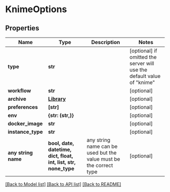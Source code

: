 # KnimeOptions


## Properties
Name | Type | Description | Notes
------------ | ------------- | ------------- | -------------
**type** | **str** |  | [optional]  if omitted the server will use the default value of "knime"
**workflow** | **str** |  | [optional] 
**archive** | [**Library**](Library.md) |  | [optional] 
**preferences** | **[str]** |  | [optional] 
**env** | **{str: (str,)}** |  | [optional] 
**docker_image** | **str** |  | [optional] 
**instance_type** | **str** |  | [optional] 
**any string name** | **bool, date, datetime, dict, float, int, list, str, none_type** | any string name can be used but the value must be the correct type | [optional]

[[Back to Model list]](../README.md#documentation-for-models) [[Back to API list]](../README.md#documentation-for-api-endpoints) [[Back to README]](../README.md)


